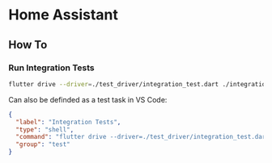 # Home Assistant

## How To

### Run Integration Tests

```sh
flutter drive --driver=./test_driver/integration_test.dart ./integration_test/*_test.dart -d <DEVICE_ID>
```

Can also be definded as a test task in VS Code:

```json
{
  "label": "Integration Tests",
  "type": "shell",
  "command": "flutter drive --driver=./test_driver/integration_test.dart ./integration_test/*_test.dart -d <DEVICE_ID>",
  "group": "test"
}
```
